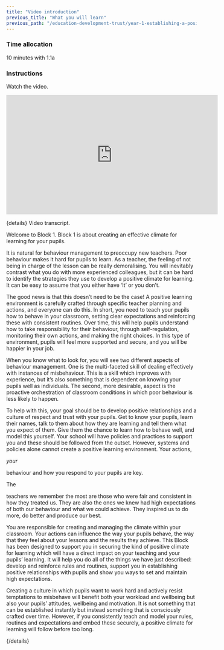 ```yaml
---
title: "Video introduction"
previous_title: "What you will learn"
previous_path: "/education-development-trust/year-1-establishing-a-positive-climate-for-learning/intro-ect-what-you-will-learn"
---
```


### Time allocation

10 minutes with 1.1a

### Instructions

Watch the video.

<iframe width="560" height="315" src="https://www.youtube.com/embed/i1ESaVcFPoA" title="ECT Video Introduction - establishing a positive climate for learning - YouTube" frameborder="0" allow="accelerometer; autoplay; clipboard-write; encrypted-media; gyroscope; picture-in-picture; web-share" allowfullscreen></iframe>

{details}
Video transcript.


  Welcome to Block 1. Block 1 is about creating an effective climate for
  learning for your pupils.



  It is natural for behaviour management to preoccupy new teachers. Poor
  behaviour makes it hard for pupils to learn. As a teacher, the feeling of not
  being in charge of the lesson can be really demoralising. You will inevitably
  contrast what you do with more experienced colleagues, but it can be hard to
  identify the strategies they use to develop a positive climate for learning.
  It can be easy to assume that you either have ‘it’ or you don’t. 



  The good news is that this doesn’t need to be the case! A positive learning
  environment is carefully crafted through specific teacher planning and
  actions, and everyone can do this. In short, you need to teach your pupils how
  to behave in your classroom, setting clear expectations and reinforcing these
  with consistent routines. Over time, this will help pupils understand how to
  take responsibility for their behaviour, through self-regulation, monitoring
  their own actions, and making the right choices. In this type of environment,
  pupils will feel more supported and secure, and you will be happier in your
  job.



  When you know what to look for, you will see two different aspects of
  behaviour management. One is the multi-faceted skill of dealing effectively
  with instances of misbehaviour. This is a skill which improves with
  experience, but it’s also something that is dependent on knowing your pupils
  well as individuals. The second, more desirable, aspect is the proactive
  orchestration of classroom conditions in which poor behaviour is less likely
  to happen. 



  To help with this, your goal should be to develop positive relationships and a
  culture of respect and trust with your pupils. Get to know your pupils, learn
  their names, talk to them about how they are learning and tell them what you
  expect of them. Give them the chance to learn how to behave well, and model
  this yourself. Your school will have policies and practices to support you and
  these should be followed from the outset. However, systems and policies alone
  cannot create a positive learning environment. Your actions,

<i>
  your
</i>

  
  behaviour and how you respond to your pupils are key. 


The 

teachers we remember the most are those who were fair and consistent in how
they treated us. They are also the ones we knew had high expectations of both
our behaviour and what we could achieve. They inspired us to do more, do
better and produce our best. 



  You are responsible for creating and managing the climate within your
  classroom. Your actions can influence the way your pupils behave, the way that
  they feel about your lessons and the results they achieve. This Block has been
  designed to support you in securing the kind of positive climate for learning
  which will have a direct impact on your teaching and your pupils’ learning. It
  will help you do all of the things we have just described: develop and
  reinforce rules and routines, support you in establishing positive
  relationships with pupils and show you ways to set and maintain high
  expectations.



  Creating a culture in which pupils want to work hard and actively resist
  temptations to misbehave will benefit both your workload and wellbeing but
  also your pupils’ attitudes, wellbeing and motivation. It is not something
  that can be established instantly but instead something that is consciously
  crafted over time. However, if you consistently teach and model your rules,
  routines and expectations and embed these securely, a positive climate for
  learning will follow before too long.

 {/details}
